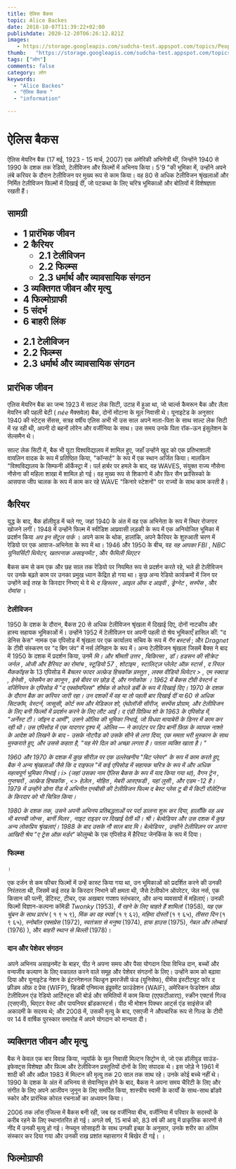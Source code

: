 ```yaml
---
title: ऐलिस बैकस 
topic: Alice Backes
date: 2018-10-07T11:39:22+02:00
publishdate: 2020-12-20T06:26:12.821Z
images: 
   - https://storage.googleapis.com/sudcha-test.appspot.com/topics/People/alice_backes/1.jpeg
thumb:   "https://storage.googleapis.com/sudcha-test.appspot.com/topics/People/alice_backes/thumb.jpeg"
tags: ["लोग"]
comments: false
category: लोग
keywords: 
  - "Alice Backes"
  - "ऐलिस बैकस "
  - "information"

---
```

<h1> ऐलिस बैकस </h1> <p> ऐलिस मेयरिन बैक (17 मई, 1923 - 15 मार्च, 2007) एक अमेरिकी अभिनेत्री थीं, जिन्होंने 1940 से 1990 के दशक तक रेडियो, टेलीविजन और फिल्मों में अभिनय किया। 5'9 "की भूमिका में, उन्होंने अपने लंबे करियर के दौरान टेलीविजन पर मुख्य रूप से काम किया। वह 80 से अधिक टेलीविजन श्रृंखलाओं और निर्मित टेलीविजन फिल्मों में दिखाई दीं, जो पटकथा के लिए चरित्र भूमिकाओं और बोलियों में विशेषज्ञता रखती हैं। </p> <h2> सामग्री </। h2> <ul> <li> 1 प्रारंभिक जीवन </li> <li> 2 कैरियर <ul> <li> 2.1 टेलीविजन </li> <li> 2.2 फिल्म्स </li> <li> 2.3 धर्मार्थ और व्यावसायिक संगठन </li> </ul> </li> <li> 3 व्यक्तिगत जीवन और मृत्यु </li> <li> 4 फिल्मोग्राफी </li> <li> 5 संदर्भ </li> <li> 6 बाहरी लिंक </li > </ul> <ul> <li> 2.1 टेलीविजन </li> <li> 2.2 फिल्म्स </li> <li> 2.3 धर्मार्थ और व्यावसायिक संगठन </li> </ul> <h2> प्रारंभिक जीवन </h2 > <p> एलिस मेयरिन बैक का जन्म 1923 में साल्ट लेक सिटी, उटाह में हुआ था, जो चार्ल्स कैमरून बैक और लैला मेयरिन की पहली बेटी (<i> née </i> मैक्सवेल) बैक, दोनों मोंटाना के मूल निवासी थे। यूनाइटेड के अनुसार 1940 की स्टेट्स सेंसस, सत्रह वर्षीय एलिस अभी भी उस साल अपने माता-पिता के साथ साल्ट लेक सिटी में रह रही थी, अपनी दो बहनों लोरेन और वर्जीनिया के साथ। उस समय उनके पिता रॉक-ऊन इंसुलेशन के सेल्समैन थे। </p> <p> साल्ट लेक सिटी में, बैक भी यूटा विश्वविद्यालय में शामिल हुए, जहाँ उन्होंने खुद को एक प्रतिभाशाली वायलिन वादक के रूप में प्रतिष्ठित किया, "कॉन्सर्ट" के रूप में एक स्थान अर्जित किया। मालकिन "विश्वविद्यालय के सिम्फनी ऑर्केस्ट्रा में। पर्ल हार्बर पर हमले के बाद, वह WAVES, संयुक्त राज्य नौसेना नौसेना की महिला शाखा में शामिल हो गई। वह मुख्य रूप से शिकागो में और फिर सैन फ्रांसिस्को के आसपास जीप चालक के रूप में काम कर रहे WAVE "किनारे स्टेशनों" पर राज्यों के साथ काम करती है। </p> <h2> कैरियर </h2> <p> युद्ध के बाद, बैक हॉलीवुड में चले गए, जहां 1940 के अंत में वह एक अभिनेता के रूप में स्थिर रोजगार खोजने लगीं। 1948 में उन्होंने फिल्म में स्वीडिश आप्रवासी लड़की के रूप में एक अनियोजित भूमिका में प्रदर्शन किया <i> अप इन सेंट्रल पार्क </i>। अपने काम के थोक, हालांकि, अपने कैरियर के शुरुआती चरण में रेडियो पर एक आवाज-अभिनेता के रूप में था। 1946 और 1950 के बीच, वह <i> यह आपका FBI </i>, <i> NBC यूनिवर्सिटी थियेटर, </i> <i> खतरनाक असाइनमेंट </i जैसे विभिन्न लोकप्रिय रेडियो कार्यक्रमों में एक कास्ट मेंबर थीं। >, और <i> फैमिली थिएटर </i> </p> <p> बैकस कम से कम एक और छह साल तक रेडियो पर नियमित रूप से प्रदर्शन करते रहे, भले ही टेलीविजन पर उनके बढ़ते काम पर उनका प्रमुख ध्यान केंद्रित हो गया था। कुछ अन्य रेडियो कार्यक्रमों में जिन पर उन्होंने कई तरह के किरदार निभाए थे वे थे <i> द व्हिस्लर </i>, <i> आइल ऑफ द आइवी </i>, <i> ड्रेग्नेट </i>, <i> सस्पेंस </i>, और <i> रोमांस </i>। </p> <h3> टेलीविजन </h3> <p> 1950 के दशक के दौरान, बैकस 20 से अधिक टेलीविजन श्रृंखला में दिखाई दिए, दोनों नाटकीय और हास्य सहायक भूमिकाओं में। उन्होंने 1952 में टेलीविज़न पर अपनी पहली दो श्रेय भूमिकाएँ हासिल कीं: "द डेनिस केस" नामक एक एपिसोड में श्रृंखला पर एक कार्यालय सचिव के रूप में <i> गैंग बस्टर्स </i>; और <i> Dragnet </i> के टीवी संस्करण पर "द बिग जंप" में नर्स लेनिहान के रूप में। अन्य टेलीविजन श्रृंखला जिसमें बैक्स ने बाद में 1950 के दशक में प्रदर्शन किया, उनमें <i> मि। और श्रीमती उत्तर </i>, <i> चिकित्सा </i>, <i> डॉ। हडसन की सीक्रेट जर्नल </i>, <i> ओजी और हैरियट का रोमांच </i>, <i> स्टूडियो 57 </i>, <i> शोटाइम </i>, <i> स्टालिट्ज़ प्लेलेट ऑफ़ स्टार्स </i i>, <i> द रियल मैककॉइस </i> के 13 एपिसोड में <i> बैचलर फादर </i> <i> अल्फ्रेड हिचकॉक प्रस्तुत </i>, <i> लक्स वीडियो थियेटर </>> , <i> एम स्क्वाड </i>, <i> हेनेसी </i>, <i> प्लेसमैन का कानून </i>, <i> इसे बीवर </i> पर छोड़ दें, और <i> गनोकोक </i>। 1962 में बैकस टीवी वेस्टर्न <i> द वर्जिनियन </i> के एपिसोड में "द एक्सोमप्लिस" शीर्षक से कोरले डर्बी के रूप में दिखाई दिए। 1970 के दशक के दौरान बैक का करियर जारी रहा। उन दशकों में वह या तो पहली बार दिखाई दीं या 60 से अधिक सिटकॉम, वेस्टर्न, जासूसी, कोर्ट रूम और मेडिकल शो, एंथोलॉजी सीरीज, सस्पेंस प्रोग्राम, और टेलीविजन के लिए बनी फिल्मों में प्रदर्शन करने के लिए लौट आईं। <I> द एंडी ग्रिफ़िथ शो </i> के 1963 के एपिसोड में, "अर्नेस्ट टी। जॉइन द आर्मी", उसने ऑलिव की भूमिका निभाई, जो विधवा मायाबेरी के डिनर में काम कर रही थी। उस एपिसोड में एक यादगार दृश्य में, ओलिव — ने काउंटर पर डिप बार्नी फ़िफ़ के व्यापक नाश्ते के आदेश को लिखने के बाद - उसके नोटपैड को उसके सीने से लगा दिया, एक ममता भरी मुस्कान के साथ मुस्कराते हुए, और उससे कहता है, "यह मेरे दिल को अच्छा लगता है। पतला व्यक्ति खाता है। " </p> <p> 1960 और 1970 के दशक में कुछ सीरीज़ पर एक उल्लेखनीय "बिट प्लेयर" के रूप में काम करते हुए, बैक ने अन्य श्रृंखलाओं जैसे कि <i> द राइफल "में कई एपिसोड में सहायक चरित्र के रूप में और अधिक महत्वपूर्ण भूमिका निभाई। i> (जहां उसका नाम ऐलिस बैकस के रूप में याद किया गया था), <i> वैगन ट्रेन </i>, <i> गुप्तचरों </i>, <i> अल्फ्रेड हिचकॉक </i>, <> हेज़ेल </i>, <i> मोहित </i>, <i> मेबरी आरएफडी </i>, <i> यहां लुसी </i>, और <i> एडम -12 </i> है। 1979 में उन्होंने डोना रीड में अभिनीत एनबीसी की टेलीविजन फिल्म <i> द बेस्ट प्लेस टू बी </i> में किटी रॉलेटिंग्स के किरदार को भी चित्रित किया। <p> 1980 के दशक तक, उसने अपनी अभिनय प्रतिबद्धताओं पर पर्दा डालना शुरू कर दिया, हालाँकि वह अब भी <i> बरनबी जोन्स </i>, <i> बार्नी मिलर </i>, <i> नाइट राइडर </i> पर दिखाई देती थी। <i> श्री। बेल्वेडियर </i> और उस दशक में कुछ अन्य लोकप्रिय श्रृंखलाएं। 1988 के बाद उसके नौ साल बाद <i> मि। बेल्वेडियर </i>, उन्होंने टेलीविज़न पर अपना आखिरी श्रेय "ए ट्रेस ऑफ़ मर्डर" </i> कोलुम्बो </i> के एक एपिसोड में हैरियट जेनकिंस के रूप में दिया। </p> <h3> फिल्म्स </h3>। <p> एक दर्जन से कम फीचर फिल्मों में उन्हें कास्ट किया गया था, उन भूमिकाओं को प्रदर्शित करने की उनकी निरंतरता थी, जिसमें कई तरह के किरदार निभाने की क्षमता थी, जैसे टेलीफोन ऑपरेटर, जेल नर्स, एक किसान की पत्नी, डेंटिस्ट, टीचर, एक अखबार गपशप स्तंभकार, और अन्य व्यवसायों में महिलाएं। उनकी फिल्मों विज्ञान-कल्पना कॉमेडी <i> Twonky </i> (1953), <i> मैं रहने के लिए चाहते हैं शामिल! </I> (1958), <i> यह एक चुंबन के साथ प्रारंभ </i> ( १ ९ ५ ९), <i> मिंक का वह स्पर्श </i> (१ ९ ६२), <i> महिमा दोस्तों </i> (१ ९ ६५), <i> तीसरा दिन </i> (१ ९ ६५), <i> स्नोबॉल एक्सप्रेस </i> (1972), <i> स्वतंत्रता से मनुष्य </i> (1974), <i> हाफ हाउस </i> (1975), <i> गेबल और लोम्बार्ड </i> (1976) ), और <i> बाहरी स्थान से बिल्ली </i> (1978)। </p> <h3> दान और पेशेवर संगठन </h3> <p> अपने अभिनय असाइनमेंट के बाहर, पीठ ने अपना समय और पैसा योगदान दिया विभिन्न दान, बच्चों और वन्यजीव कल्याण के लिए वकालत करने वाले समूह और पेशेवर संगठनों के लिए। उन्होंने काम को बढ़ावा दिया और यूनाइटेड नेशन के इंटरनेशनल चिल्ड्रन इमरजेंसी फंड (यूनिसेफ), वीमेंस इंस्टीट्यूट फॉर द फ़्रीडम ऑफ़ द प्रेस (WIFP), व्हिडबी एनिमल्स इंप्रूवमेंट फ़ाउंडेशन (WAIF), अमेरिकन फेडरेशन ऑफ़ टेलीविज़न एंड रेडियो आर्टिस्ट्स की बोर्ड और समितियों में काम किया (एएफटीआरए), स्क्रीन एक्टर्स गिल्ड (एसएजी), थिएटर वेस्ट और पायनियर ब्रॉडकास्टर्स। पीठ भी मोशन पिक्चर आर्ट्स एंड साइंसेज की अकादमी के सदस्य थे; और 2008 में, उसकी मृत्यु के बाद, एसएजी ने औपचारिक रूप से गिल्ड के टीवी पर 14 वें वार्षिक पुरस्कार समारोह में अपने योगदान को मान्यता दी। </p> <h2> व्यक्तिगत जीवन और मृत्यु </h2> <p> बैक ने केवल एक बार विवाह किया, न्यूयॉर्क के मूल निवासी मिल्टन सिट्रोन से, जो एक हॉलीवुड साउंड-इफेक्ट्स विशेषज्ञ और फिल्म और टेलीविजन प्रस्तुतियों दोनों के लिए संपादक थे। इस जोड़े ने 1961 में शादी की और अप्रैल 1983 में मिल्टन की मृत्यु तक 20 साल तक साथ रहे। उनके कोई बच्चे नहीं थे। 1990 के दशक के अंत में अभिनय से सेवानिवृत्त होने के बाद, बैकस ने अपना समय चैरिटी के लिए और संगीत के लिए अपने आजीवन जुनून के लिए समर्पित किया, शास्त्रीय स्वामी के कार्यों के साथ-साथ ब्रॉडवे स्कोर और प्रारंभिक कोरल रचनाओं का अध्ययन किया। </p> <p> 2006 तक लॉस एंजिल्स में बैकस बनी रही, जब वह वर्जीनिया बीच, वर्जीनिया में परिवार के सदस्यों के करीब रहने के लिए स्थानांतरित हो गई। अगले वर्ष, 15 मार्च को, 83 वर्ष की आयु में प्राकृतिक कारणों से नींद में उनकी मृत्यु हो गई। नेप्च्यून सोसाइटी के साथ उनकी इच्छा के अनुसार, उनके शरीर का अंतिम संस्कार कर दिया गया और उनकी राख प्रशांत महासागर में बिखेर दी गई। । </p> <h2> फिल्मोग्राफी </h2> 